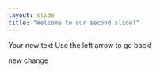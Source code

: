 ```yaml
---
layout: slide
title: "Welcome to our second slide!"
---
```

Your new text
Use the left arrow to go back!

new change
